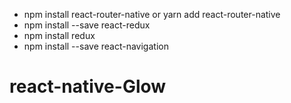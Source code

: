 - npm install react-router-native or yarn add react-router-native
- npm install --save react-redux
- npm install redux
- npm install --save react-navigation
# react-native-Glow
